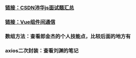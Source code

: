 ### [链接：CSDN沛华js面试题汇总](https://blog.csdn.net/weixin_47021982/article/details/113572021)

### [链接：Vue组件间通信](https://blog.csdn.net/weixin_47021982/article/details/126679137?spm=1001.2014.3001.5502)

### 数组方法：查看郎金杰的个人技能点，比较后面的地方有

### axios二次封装：查看刘渊的笔记
